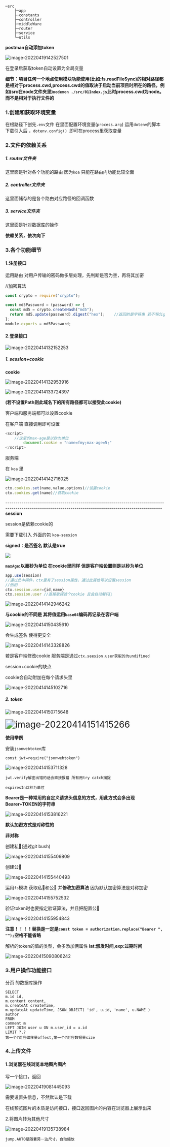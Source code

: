 ```shell
─src
    ├─app
    ├─constants
    ├─controller
    ├─middleWare
    ├─router
    ├─service
    └─utils
```

**postman自动添加token**

![image-20220419142527501](C:\Users\A.FYYX-2020UTUKHI\AppData\Roaming\Typora\typora-user-images\image-20220419142527501.png)

在登录后获取token自动设置为全局变量



**细节：项目任何一个地点使用模块功能使用(比如:fs.readFileSync)的相对路径都是相对于process.cwd,process.cwd的值取决于启动当前项目时所在的路径，例如(src在node文件夹里)`nodemon ./src/01Index.js`此时process.cwd为node。而不是相对于执行文件的**

### 1.创建和获取环境变量

在根路径下创先`.env`文件 在里面配置环境变量(`process.arg`)
运用`dotenv`的脚本 下载引入后 ，`dotenv.config() `即可在process里获取变量

### 2.文件的依赖关系

##### 1. router文件夹

这里面是针对各个功能的路由 因为`koa` 只能在路由内功能比较全面

##### 2. controller文件夹

这里面储存的是各个路由对应路径的回调函数

##### 3. service文件夹

这里面是针对数据库的操作 

**依赖关系，依次向下**

### 3.各个功能细节

#### 1.注册接口

运用路由 对用户传输的密码做多层处理，先判断是否为空，再将其加密

//加密算法

```js
const crypto = require("crypto");

const md5Password = (password) => {
  const md5 = crypto.createHash("md5");
  return md5.update(password).digest("hex");	//返回的是字符串 若不写digest("hex") 则返回值是2进制的buffer
};
module.exports = md5Password;

```

#### 2.登录接口



![image-20220414132152253](C:\Users\A.FYYX-2020UTUKHI\AppData\Roaming\Typora\typora-user-images\image-20220414132152253.png)

##### 1. session+cookie

**cookie**

![image-20220414132953916](C:\Users\A.FYYX-2020UTUKHI\AppData\Roaming\Typora\typora-user-images\image-20220414132953916.png)

![image-20220414133724397](C:\Users\A.FYYX-2020UTUKHI\AppData\Roaming\Typora\typora-user-images\image-20220414133724397.png)

**(若不设置Path则此域名下的所有路径都可以接受此cookie)**

客户端和服务端都可以设置cookie

在客户端 直接调用即可设置

```js
<script>
    //这里的max-age是以秒为单位
        document.cookie = "name=fmy;max-age=5;"
</script>
```

服务端

在 `koa` 里

![image-20220414142716025](C:\Users\A.FYYX-2020UTUKHI\AppData\Roaming\Typora\typora-user-images\image-20220414142716025.png)

```js
ctx.cookies.set(name,value,options)//设置cookie
ctx.cookies.get(name)//获取cookie
```

-----------------------------------------------------------------------------------------------------------------------------------------------------------**session**

session是依赖cookie的

需要下载引入 外面的包 `koa-seesion`

**signed：是否签名 默认是true**

![](C:\Users\A.FYYX-2020UTUKHI\AppData\Roaming\Typora\typora-user-images\image-20220414141954005.png)

**`maxAge`:以毫秒为单位 在cookie里同样 但是客户端设置则是以秒为单位**

```js
app.use(session)
//通过此中间件，ctx里有了session属性，通过此属性可以设置session
//例如
ctx.session.user={id,name}
ctx.session.user //直接取得这个cookie 且会自动解码🐧
```

![image-20220414142946242](C:\Users\A.FYYX-2020UTUKHI\AppData\Roaming\Typora\typora-user-images\image-20220414142946242.png)

**与cookie的不同是 其将值运用`base64`编码再记录在客户端**

![image-20220414150435610](C:\Users\A.FYYX-2020UTUKHI\AppData\Roaming\Typora\typora-user-images\image-20220414150435610.png)

会生成签名 使得更安全

![image-20220414143328826](C:\Users\A.FYYX-2020UTUKHI\AppData\Roaming\Typora\typora-user-images\image-20220414143328826.png)

若是客户端修改cookie 服务端是通过`ctx.seesion.user获取的为undifined`

session+cookie的缺点

cookie会自动附加在每个请求头里

![image-20220414145102716](C:\Users\A.FYYX-2020UTUKHI\AppData\Roaming\Typora\typora-user-images\image-20220414145102716.png)

##### 2. token

![image-20220414150715648](C:\Users\A.FYYX-2020UTUKHI\AppData\Roaming\Typora\typora-user-images\image-20220414150715648.png)

<img src="C:\Users\A.FYYX-2020UTUKHI\AppData\Roaming\Typora\typora-user-images\image-20220414151415266.png" alt="image-20220414151415266" style="zoom:200%;" />

**使用举例**

安装`jsonwebtoken`库

```
const jwt=require("jsonwebtoken")
```

![image-20220414153711328](C:\Users\A.FYYX-2020UTUKHI\AppData\Roaming\Typora\typora-user-images\image-20220414153711328.png)

`jwt.verify解密出错的话会直接报错 所有用try catch捕捉`

`expiresIn以秒为单位`

**Bearer是一种常用的自定义请求头信息的方式，用此方式会多出现Bearer+TOKEN的字符串**

![image-20220414153816221](C:\Users\A.FYYX-2020UTUKHI\AppData\Roaming\Typora\typora-user-images\image-20220414153816221.png)

**默认加密方式是对称性的**

**非对称**

创建私🔑(通过git bush)

![image-20220414155409809](C:\Users\A.FYYX-2020UTUKHI\AppData\Roaming\Typora\typora-user-images\image-20220414155409809.png)

创建公🔑

![image-20220414155440493](C:\Users\A.FYYX-2020UTUKHI\AppData\Roaming\Typora\typora-user-images\image-20220414155440493.png)

运用`fs`模块 获取私🔑和公🔑 并**修改加密算法** 因为默认加密算法是对称加密

![image-20220414155752532](C:\Users\A.FYYX-2020UTUKHI\AppData\Roaming\Typora\typora-user-images\image-20220414155752532.png)

验证token时也要指定验证算法，并且把配置公🔑

![image-20220414155954843](C:\Users\A.FYYX-2020UTUKHI\AppData\Roaming\Typora\typora-user-images\image-20220414155954843.png)

**注意！！！！替换是一定是`const token = authorization.replace("Bearer ", "");`空格不能省略**

解析的token的值的类型，会多添加俩属性 **iat:颁发时间,exp:过期时间**

![image-20220415090806242](C:\Users\A.FYYX-2020UTUKHI\AppData\Roaming\Typora\typora-user-images\image-20220415090806242.png)

### 3.用户操作功能接口

分页 的数据库操作

```mysql
SELECT
m.id id,
m.content content,
m.createAt createTime,
m.updateAt updateTime, JSON_OBJECT( 'id', u.id, 'name', u.NAME ) author
FROM
comment m
LEFT JOIN user u ON m.user_id = u.id
LIMIT ?,?
第一个?对应偏移量offest,第一个?对应数据量size
```

### 4.上传文件

#### 1.浏览器在线浏览本地图片图片

写一个接口，返回

![image-20220419081445093](C:\Users\A.FYYX-2020UTUKHI\AppData\Roaming\Typora\typora-user-images\image-20220419081445093.png)

需要设置头信息，不然默认是下载

在线预览图片的本质是访问接口，接口返回图片的内容在浏览器上展示出来

2.将图片转为其他尺寸

![image-20220419135738984](C:\Users\A.FYYX-2020UTUKHI\AppData\Roaming\Typora\typora-user-images\image-20220419135738984.png)

`jump.AUTO是随着另一边尺寸，自动缩放`
